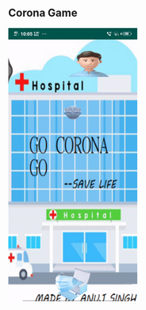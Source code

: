 ## Corona Game

<img src = "https://raw.githubusercontent.com/myselfanuj/CoronaGame/master/coronagame.gif?token=AKNASROEMPRRH67XUFKHUQK7OGFQ6" height = "550">
